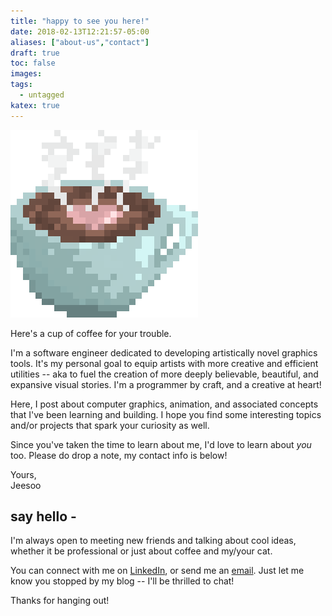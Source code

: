 ```yaml
---
title: "happy to see you here!"
date: 2018-02-13T12:21:57-05:00
aliases: ["about-us","contact"]
draft: true
toc: false
images:
tags:
  - untagged
katex: true
---
```


![a cup of pixelated coffee](./coffee.png)

Here's a cup of coffee for your trouble.

I'm a software engineer dedicated to developing artistically novel graphics tools. It's my personal goal to equip artists with more creative and efficient utilities -- aka to fuel the creation of more deeply believable, beautiful, and expansive visual stories. I'm a programmer by craft, and a creative at heart!

Here, I post about computer graphics, animation, and associated concepts that I've been learning and building. I hope you find some interesting topics and/or projects that spark your curiosity as well.

Since you've taken the time to learn about me, I'd love to learn about _you_ too. Please do drop a note, my contact info is below!

Yours,  
Jeesoo

## say hello -
I'm always open to meeting new friends and talking about cool ideas, whether it be professional or just about coffee and my/your cat.

You can connect with me on [LinkedIn](https://www.linkedin.com/in/jeesookim), or send me an [email](mailto:jeesookim@gmail.com). Just let me know you stopped by my blog -- I'll be thrilled to chat!

Thanks for hanging out!
